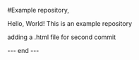 #Example repository,

Hello, World!
This is an example repository

adding a .html file for second commit

--- end ---
